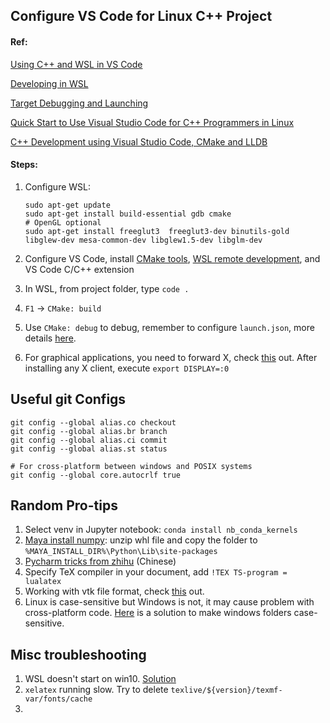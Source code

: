 ## Configure VS Code for Linux C++ Project

#### Ref:

[Using C++ and WSL in VS Code](https://code.visualstudio.com/docs/cpp/config-wsl)

[Developing in WSL](https://code.visualstudio.com/docs/remote/wsl)

[Target Debugging and Launching](https://vector-of-bool.github.io/docs/vscode-cmake-tools/debugging.html)

[Quick Start to Use Visual Studio Code for C++ Programmers in Linux](https://www.codeproject.com/Articles/1184735/Quick-Start-to-Use-Visual-Studio-Code-for-Cplusplu)

[C++ Development using Visual Studio Code, CMake and LLDB](https://medium.com/audelabs/c-development-using-visual-studio-code-cmake-and-lldb-d0f13d38c563)



#### Steps:

1. Configure WSL:

   ```
   sudo apt-get update
   sudo apt-get install build-essential gdb cmake
   # OpenGL optional
   sudo apt-get install freeglut3  freeglut3-dev binutils-gold libglew-dev mesa-common-dev libglew1.5-dev libglm-dev 
   ```

2. Configure VS Code, install [CMake tools](https://marketplace.visualstudio.com/items?itemName=vector-of-bool.cmake-tools), [WSL remote development](https://marketplace.visualstudio.com/items?itemName=ms-vscode-remote.vscode-remote-extensionpack), and VS Code C/C++ extension

3. In WSL, from project folder, type `code .`

4. `F1` -> `CMake: build`

5. Use `CMake: debug` to debug, remember to configure `launch.json`, more details [here](https://vector-of-bool.github.io/docs/vscode-cmake-tools/debugging.html#debugging).

6. For graphical applications, you need to forward X, check [this](https://virtualizationreview.com/articles/2018/01/30/hands-on-with-wsl-graphical-apps.aspx) out. After installing any X client, execute `export DISPLAY=:0`



## Useful git Configs

```
git config --global alias.co checkout
git config --global alias.br branch
git config --global alias.ci commit
git config --global alias.st status

# For cross-platform between windows and POSIX systems
git config --global core.autocrlf true
```



## Random Pro-tips

1. Select venv in Jupyter notebook: `conda install nb_conda_kernels`
2. [Maya install numpy](https://forums.autodesk.com/t5/maya-programming/guide-how-to-install-numpy-scipy-in-maya-windows-64-bit/td-p/5796722): unzip whl file and copy the folder to `%MAYA_INSTALL_DIR%\Python\Lib\site-packages`
3. [Pycharm tricks from zhihu](https://zhuanlan.zhihu.com/p/60383815) (Chinese)
4. Specify TeX compiler in your document, add `!TEX TS-program = lualatex`
5. Working with vtk file format, check [this](https://vtk.org/wp-content/uploads/2015/04/file-formats.pdf) out.
6. Linux is case-sensitive but Windows is not, it may cause problem with cross-platform code. [Here](https://www.howtogeek.com/354220/how-to-enable-case-sensitive-folders-on-windows-10/) is a solution to make windows folders case-sensitive.



## Misc troubleshooting

1. WSL doesn't start on win10. [Solution](https://superuser.com/questions/1275505/wsl-bash-doesnt-start)
2. `xelatex` running slow. Try to delete `texlive/${version}/texmf-var/fonts/cache`
3. 